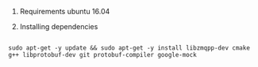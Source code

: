 1. Requirements
ubuntu 16.04

2. Installing dependencies
```

sudo apt-get -y update && sudo apt-get -y install libzmqpp-dev cmake g++ libprotobuf-dev git protobuf-compiler google-mock

```

